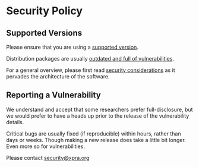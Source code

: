 # Security Policy

## Supported Versions

Please ensure that you are using a [supported version](https://github.com/Xpra-org/xpra/wiki/Versions).

Distribution packages are usually [outdated and full of vulnerabilities](https://github.com/Xpra-org/xpra/wiki/Distribution-Packages).

For a general overview, please first read [security considerations](https://github.com/Xpra-org/xpra/blob/master/docs/Usage/Security.md) as it pervades the architecture of the software.

## Reporting a Vulnerability

We understand and accept that some researchers prefer full-disclosure, but we would prefer to have a heads up prior to the release of the vulnerability details.

Critical bugs are usually fixed (if reproducible) within hours, rather than days or weeks. Though making a new release does take a little bit longer.
Even more so for vulnerabilities.

Please contact [security@xpra.org](mailto:security@xpra.org)
